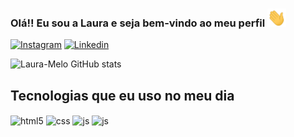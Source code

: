 ### Olá!! Eu sou a Laura e seja bem-vindo ao meu perfil <img src="https://raw.githubusercontent.com/ABSphreak/ABSphreak/master/gifs/Hi.gif" width="30px">

[![Instagram](https://img.shields.io/badge/Instagram-E4405F?style=for-the-badge&logo=instagram&logoColor=white)]([https://www.instagram.com/laura__meloo](https://www.instagram.com/lauragbmelo/))
[![Linkedin](https://img.shields.io/badge/LinkedIn-0077B5?style=for-the-badge&logo=linkedin&logoColor=white)]([https://www.linkedin.com/in/laura-gabriela-03585b1a4](https://www.linkedin.com/in/laura-melo-03585b1a4/))


![Laura-Melo GitHub stats](https://github-readme-stats.vercel.app/api?username=Laura-Melo&show_icons=true&theme=radical)


## Tecnologias que eu uso no meu dia

<div style="display: inline_block">

  <img align="center" alt="html5" src="https://img.shields.io/badge/HTML5-E34F26?style=for-the-badge&logo=html5&logoColor=white" />
  <img align="center" alt="css" src="https://img.shields.io/badge/CSS3-1572B6?style=for-the-badge&logo=css3&logoColor=white" />
  <img align="center" alt="js" src="https://img.shields.io/badge/JavaScript-F7DF1E?style=for-the-badge&logo=javascript&logoColor=black" />
  <img align="center" alt="js" src="https://img.shields.io/badge/PHP-777BB4?style=for-the-badge&logo=php&logoColor=white" />


</div><br/>

